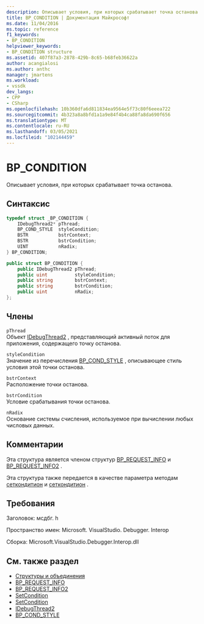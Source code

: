 ```yaml
---
description: Описывает условия, при которых срабатывает точка останова.
title: BP_CONDITION | Документация Майкрософт
ms.date: 11/04/2016
ms.topic: reference
f1_keywords:
- BP_CONDITION
helpviewer_keywords:
- BP_CONDITION structure
ms.assetid: 407f87a3-2878-429b-8c65-b68feb36622a
author: acangialosi
ms.author: anthc
manager: jmartens
ms.workload:
- vssdk
dev_langs:
- CPP
- CSharp
ms.openlocfilehash: 10b360dfa6d811834ea9564e5f73c80f6eeea722
ms.sourcegitcommit: 4b323a8a8bfd1a1a9e84f4b4ca88fa8da690f656
ms.translationtype: MT
ms.contentlocale: ru-RU
ms.lasthandoff: 03/05/2021
ms.locfileid: "102144459"
---
```

# <a name="bp_condition"></a>BP_CONDITION
Описывает условия, при которых срабатывает точка останова.

## <a name="syntax"></a>Синтаксис

```cpp
typedef struct _BP_CONDITION {
    IDebugThread2* pThread;
    BP_COND_STYLE  styleCondition;
    BSTR           bstrContext;
    BSTR           bstrCondition;
    UINT           nRadix;
} BP_CONDITION;
```

```csharp
public struct BP_CONDITION {
    public IDebugThread2 pThread;
    public uint          styleCondition;
    public string        bstrContext;
    public string        bstrCondition;
    public uint          nRadix;
};
```

## <a name="members"></a>Члены
`pThread`\
Объект [IDebugThread2](../../../extensibility/debugger/reference/idebugthread2.md) , представляющий активный поток для приложения, содержащего точку останова.

`styleCondition`\
Значение из перечисления [BP_COND_STYLE](../../../extensibility/debugger/reference/bp-cond-style.md) , описывающее стиль условия этой точки останова.

`bstrContext`\
Расположение точки останова.

`bstrCondition`\
Условие срабатывания точки останова.

`nRadix`\
Основание системы счисления, используемое при вычислении любых числовых данных.

## <a name="remarks"></a>Комментарии
Эта структура является членом структур [BP_REQUEST_INFO](../../../extensibility/debugger/reference/bp-request-info.md) и [BP_REQUEST_INFO2](../../../extensibility/debugger/reference/bp-request-info2.md) .

Эта структура также передается в качестве параметра методам [сеткондитион](../../../extensibility/debugger/reference/idebugboundbreakpoint2-setcondition.md) и [сеткондитион](../../../extensibility/debugger/reference/idebugpendingbreakpoint2-setcondition.md) .

## <a name="requirements"></a>Требования
Заголовок: мсдбг. h

Пространство имен: Microsoft. VisualStudio. Debugger. Interop

Сборка: Microsoft.VisualStudio.Debugger.Interop.dll

## <a name="see-also"></a>См. также раздел
- [Структуры и объединения](../../../extensibility/debugger/reference/structures-and-unions.md)
- [BP_REQUEST_INFO](../../../extensibility/debugger/reference/bp-request-info.md)
- [BP_REQUEST_INFO2](../../../extensibility/debugger/reference/bp-request-info2.md)
- [SetCondition](../../../extensibility/debugger/reference/idebugboundbreakpoint2-setcondition.md)
- [SetCondition](../../../extensibility/debugger/reference/idebugpendingbreakpoint2-setcondition.md)
- [IDebugThread2](../../../extensibility/debugger/reference/idebugthread2.md)
- [BP_COND_STYLE](../../../extensibility/debugger/reference/bp-cond-style.md)
